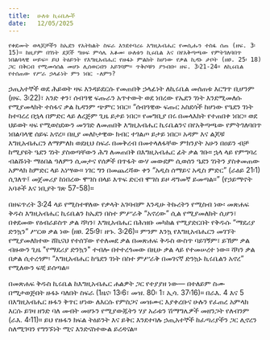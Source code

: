 ```yaml
---
title:  ሁለቱ ኪሩቤሎች
date:   12/05/2025
---
```


`የቀደሙት ወላጆቻችን ከኤደን የአትክልት ስፍራ እንደተባረሩ እግዚአብሔር የመሲሑን ተስፋ ሰጠ (ዘፍ. 3፡15)። ከዚያም በገነት ደጆች ግዙፍ ምሳሌ አቆመ፡ ሁለቱን ኪሩቤል እና በየአቅጣጫው የምትገለባበጥ ነበልባላዊ ሠይፍ። ይህ ትዕይንት የእግዚአብሔር የዙፋኑ ምልክት ከሆነው የቃል ኪዳኑ ታቦት (ዘፀ. 25፡ 18) ጋር በቅርብ የሚመሳሰል መሆኑ ሊሰወርብን አይገባም። ጥቅሶቹን ያንብቡ፡ ዘፍ. 3፡21-24። ለኪሩቤል የተሰጠው የሥራ ኃላፊነት ምን ነበር -ለምን?`

ኃጢአተኞች ወደ ሕይወት ዛፍ እንዳይደርሱ የመጠበቅ ኃላፊነት ለኪሩቤል መሰጠቱ እርግጥ ቢሆንም (ዘፍ. 3፡22)፣ አንድ ቀን፣ ሰብዓዊ ፍጡራን አጥተውት ወደ ነበረው የኤደን ገነት እንደሚመለሱ የሚያመላክት ተስፋና ቃል ኪዳንም ጭምር ነበር። “ሰብዓዊው ፍጡር አስደሳች ከሆነው የዔደን ገነት ከተባረረ በኋላ በምድር ላይ ለረጅም ጊዜ ይታይ ነበር። የመግቢያ በሩ በመላእክት የተጠበቀ ነበር። ወደ ህይወት ዛፍ የሚወስደውን መንገድ ለመጠበቅ እግዚአብሔር ኪሩቤልንና በየአቅጣጫው የምትገለባበጥ ነበልባላዊ ሰይፍ አኖረ። በዚያ መለኮታዊው ክብር ተገልጦ ይታይ ነበር። አዳም እና ልጆቹ እግዚአብሔርን ለማምለክ ወደዚህ ስፍራ በመቅረብ በመተላለፋቸው ምክንያት አሁን በዐይን ብቻ ከሚያዩት ዔደን ገነት ያስወጣቸውን ሕግ ለመጠበቅ በእግዚአብሔር ፊት ቃል ገቡ። ኋላ ላይ የምግባረ ብልሹነት ማዕበል ዓለምን ሲመታና የሰዎች በጥፋት ውሃ መውደም ሲወሰን ዔደን ገነትን ያስቀመጠው አምላክ ከምድር ላይ አነሣው። ነገር ግን በመጨረሻው ቀን “አዲስ ሰማይና አዲስ ምድር” (ራዕይ 21፡1) ሲገለጥ፤ መጀመሪያ ከነበረው ሞገስ በላይ እጥፍ ድርብ ሞገስ ይዞ ዳግመኛ ይመጣል።” (የኃይማኖት አባቶች እና ነቢያት ገጽ 57-58)።

በዘፍጥረት 3፡24 ላይ የሚስተዋለው የቃላት አገባብም እንዲሁ ትኩረትን የሚስብ ነው፡ መጽሐፍ ቅዱስ እግዚአብሔር ኪሩቤልን ከኤደን በስተ ምሥራቅ “አኖረው” ሲል የሚያመለክት ሲሆን፣ በቀደመው የዕብራይስጥ ቃል ሻካን፣ እግዚአብሔር በሕዝቡ መካከል የሚያድርበት የቅዱሱ “ማደሪያ ድንኳን” ሥርወ ቃል ነው (ዘፀ. 25፡9፣ ዘኁ. 3፡26)። ምንም እንኳ የእግዚአብሔርን መገኘት የሚያመለክተው ሸኪናህ የተሰኘው የተለመደ ቃል በመጽሐፍ ቅዱስ ውስጥ ባይገኝም፣ ይኽም ቃል ብዙውን ጊዜ "የማደሪያ ድንኳን" ተብሎ በተተረጎመው በዚሁ ቃል ላይ የተመሠረተ ነው። ሻካን ቃል በቃል ሲተረጎም፡ “እግዚአብሔር ከዔደን ገነት በስተ ምሥራቅ በመገናኛ ድንኳኑ ኪሩቤልን አኖረ” የሚለውን ፍቺ ይሰጣል።

በመጽሐፍ ቅዱስ ኪሩቤል ከእግዚአብሔር ሐልዎት ጋር የተያያዘ ነው— በተለይም ስሙ በሚታወጅበት ዙፋኑ ባለበት ስፍራ (1ዜና፡ 13፡6፣ መዝ. 80፡ 1፣ ኢሳ. 37፡16)። በራእ. 4 እና 5 በእግዚአብሔር ዙፋን ቅጥር ሆነው ለእርሱ የምስጋና መዝሙር እያቀረቡና ሁሉን የፈጠረ አምላክ እርሱ ይገዛ ዘንድ ባለ መብት መሆኑን የሚያውጁትን ሃያ አራቱን ሽማግሌዎች መዘንጋት የለብንም (ራእ. 4፡11)። ይህ የዙፋን ክፍል ትዕይንት እና ይቅር እንደተባሉ ኃጢአተኞች ከፈጣሪያችን ጋር ሊኖረን ስለሚገባን የግንኙነት ሚና እንድናስተውል ይረዳናል።